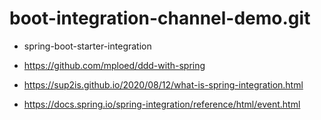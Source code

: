 # boot-integration-channel-demo.git

- spring-boot-starter-integration

- https://github.com/mploed/ddd-with-spring
- https://sup2is.github.io/2020/08/12/what-is-spring-integration.html
- https://docs.spring.io/spring-integration/reference/html/event.html
